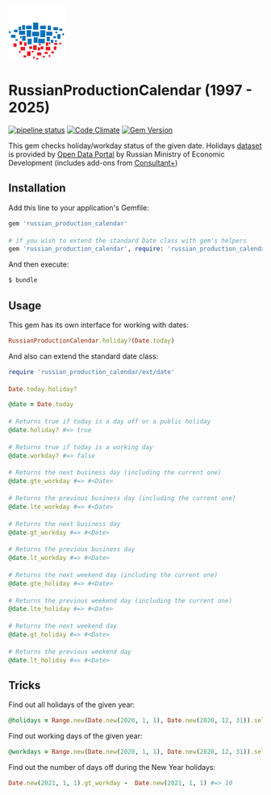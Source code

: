 ![](./doc/logo.png?sanitize=true)

# RussianProductionCalendar (1997 - 2025)

[![pipeline status](https://travis-ci.com/shlima/russian_production_calendar.svg?branch=master)](https://travis-ci.com/shlima/russian_production_calendar)
[![Code Climate](https://codeclimate.com/github/shlima/russian_production_calendar/badges/gpa.svg)](https://codeclimate.com/github/shlima/russian_production_calendar)
[![Gem Version](https://badge.fury.io/rb/russian_production_calendar.svg)](https://badge.fury.io/rb/russian_production_calendar)

This gem checks holiday/workday status of the given date. 
Holidays [dataset](https://github.com/shlima/russian_production_calendar/blob/master/lib/russian_production_calendar/calendar.csv) is provided by [Open Data Portal](https://data.gov.ru/opendata/7708660670-proizvcalendar) 
by Russian Ministry of Economic Development (includes add-ons from [Consultant+](http://www.consultant.ru/law/ref/calendar/proizvodstvennye/))

## Installation

Add this line to your application's Gemfile:

```ruby
gem 'russian_production_calendar'

# if you wish to extend the standard Date class with gem's helpers
gem 'russian_production_calendar', require: 'russian_production_calendar/ext/date'
```

And then execute:

```bash
$ bundle
```

## Usage

This gem has its own interface for working with dates:

```ruby
RussianProductionCalendar.holiday?(Date.today)
```

And also can extend the standard date class:

```ruby
require 'russian_production_calendar/ext/date'

Date.today.holiday?
```

```ruby
@date = Date.today

# Returns true if today is a day off or a public holiday 
@date.holiday? #=> true

# Returns true if today is a working day
@date.workday? #=> false

# Returns the next business day (including the current one)
@date.gte_workday #=> #<Date>

# Returns the previous business day (including the current one)
@date.lte_workday #=> #<Date>

# Returns the next business day
@date.gt_workday #=> #<Date>

# Returns the previous business day
@date.lt_workday #=> #<Date>

# Returns the next weekend day (including the current one)
@date.gte_holiday #=> #<Date>

# Returns the previous weekend day (including the current one)
@date.lte_holiday #=> #<Date>

# Returns the next weekend day
@date.gt_holiday #=> #<Date>

# Returns the previous weekend day
@date.lt_holiday #=> #<Date>
```

## Tricks

Find out all holidays of the given year:

```ruby
@holidays = Range.new(Date.new(2020, 1, 1), Date.new(2020, 12, 31)).select(&:holiday?)
```

Find out working days of the given year:

```ruby
@workdays = Range.new(Date.new(2020, 1, 1), Date.new(2020, 12, 31)).select(&:workday?)
```

Find out the number of days off during the New Year holidays:

```ruby
Date.new(2021, 1, 1).gt_workday -  Date.new(2021, 1, 1) #=> 10
```
